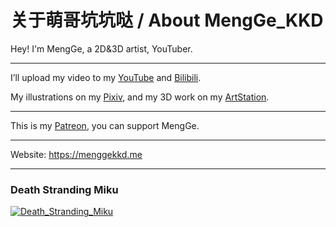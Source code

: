 <!---
menggekkd/menggekkd is a ✨ special ✨ repository because its `README.md` (this file) appears on your GitHub profile.
You can click the Preview link to take a look at your changes.
--->
# 关于萌哥坑坑哒 / About MengGe_KKD

Hey! I'm MengGe, a 2D&3D artist, YouTuber.

---

I’ll upload my video to my [YouTube](https://youtube.com/@MengGe_KKD) and [Bilibili](https://space.bilibili.com/110871903).

My illustrations on my [Pixiv](https://pixiv.net/users/70363431), and my 3D work on my [ArtStation](https://artstation.com/mengge_kkd).

---

This is my [Patreon](https://patreon.com/MengGe_KKD), you can support MengGe.

---

Website: https://menggekkd.me

---

### Death Stranding Miku
[![Death_Stranding_Miku](https://menggekkd.wordpress.com/wp-content/uploads/2025/05/deathstrandingmiku_1_1.png?strip=info&w=2000)](https://www.pixiv.net/artworks/130031009)
